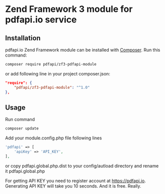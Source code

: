 # Zend Framework 3 module for pdfapi.io service

## Installation

pdfapi.io Zend Framework module can be installed with [Composer](https://getcomposer.org/). Run this command:

```sh
composer require pdfapi/zf3-pdfapi-module
```

or add following line in your project composer.json:

```json
"require": {
    "pdfapi/zf3-pdfapi-module": "^1.0"
},
```

## Usage

Run command

```sh
composer update
```

Add your module.config.php file following lines
```php
'pdfapi' => [
    'apiKey' => 'API_KEY',
],
```

or copy pdfapi.global.php.dist to your config/autload directory and rename it pdfapi.global.php

For getting API KEY you need to register account at https://pdfapi.io. Generating API KEY will take you 10 seconds. And it is free. Really.
